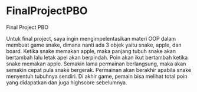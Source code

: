 # FinalProjectPBO
Final Project PBO

Untuk final project, saya ingin mengimpelentasikan materi OOP dalam membuat game snake, dimana nanti ada 3 objek yaitu snake, apple, dan board. Ketika snake memakan apple, maka panjang tubuh snake akan bertambah lalu letak apel akan berpindah. Poin akan ikut bertambah ketika snake memakan apple. Semakin lama permainan berlangsung, maka akan semakin cepat pula snake bergerak. Permainan akan berakhir apabila snake menyentuh tubuhnya sendiri. Di akhir game, pemain bisa melihat total poin yang didapatkan dan juga highscore sebelumnya.

